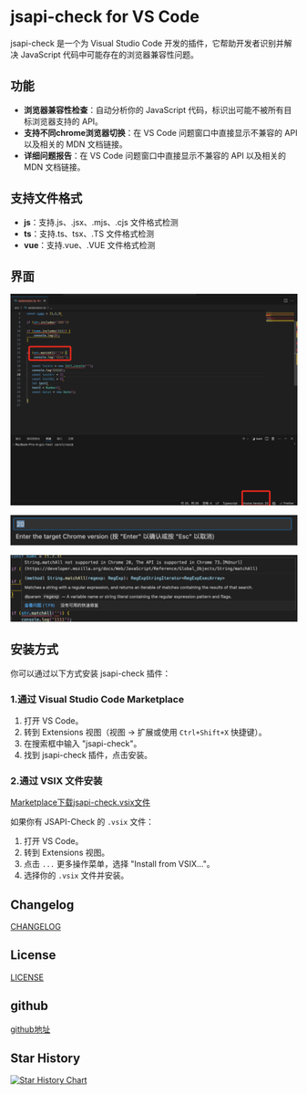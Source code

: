 # jsapi-check for VS Code

jsapi-check 是一个为 Visual Studio Code 开发的插件，它帮助开发者识别并解决 JavaScript 代码中可能存在的浏览器兼容性问题。

## 功能

- **浏览器兼容性检查**：自动分析你的 JavaScript 代码，标识出可能不被所有目标浏览器支持的 API。
- **支持不同chrome浏览器切换**：在 VS Code 问题窗口中直接显示不兼容的 API 以及相关的 MDN 文档链接。
- **详细问题报告**：在 VS Code 问题窗口中直接显示不兼容的 API 以及相关的 MDN 文档链接。

## 支持文件格式
- **js**：支持.js、.jsx、.mjs、.cjs 文件格式检测
- **ts**：支持.ts、tsx、.TS 文件格式检测
- **vue**：支持.vue、.VUE 文件格式检测

## 界面

![alt text](image-1.png)

![alt text](image.png)

![alt text](image-2.png)

## 安装方式

你可以通过以下方式安装 jsapi-check 插件：

### 1.通过 Visual Studio Code Marketplace

1. 打开 VS Code。
2. 转到 Extensions 视图（视图 -> 扩展或使用 `Ctrl+Shift+X` 快捷键）。
3. 在搜索框中输入 "jsapi-check"。
4. 找到 jsapi-check 插件，点击安装。

### 2.通过 VSIX 文件安装
[Marketplace下载jsapi-check.vsix文件](https://marketplace.visualstudio.com/items?itemName=cross.jsapi-check)

如果你有 JSAPI-Check 的 `.vsix` 文件：
1. 打开 VS Code。
2. 转到 Extensions 视图。
3. 点击 `...` 更多操作菜单，选择 "Install from VSIX..."。
4. 选择你的 `.vsix` 文件并安装。


## Changelog

[CHANGELOG](./CHANGELOG.md)

## License

[LICENSE](./LICENSE.txt)

## github
[github地址](https://github.com/carolCross/jsapi-check)

## Star History

<a href="https://star-history.com/#carolCross/jsapi-check&Date">
  <picture>
    <source media="(prefers-color-scheme: dark)" srcset="https://api.star-history.com/svg?repos=carolCross/jsapi-check&type=Date&theme=dark" />
    <source media="(prefers-color-scheme: light)" srcset="https://api.star-history.com/svg?repos=carolCross/jsapi-check&type=Date" />
    <img alt="Star History Chart" src="https://api.star-history.com/svg?repos=carolCross/jsapi-check&type=Date" />
  </picture>
</a>

